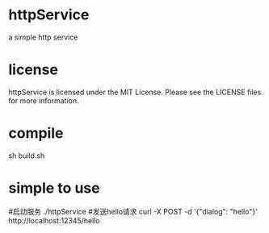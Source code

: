 # httpService
a simple http service

# license
httpService is licensed under the MIT License. Please see the LICENSE  files for more information.
# compile 
sh build.sh
# simple to use 
#启动服务
./httpService
#发送hello请求
curl -X POST -d '{"dialog": "hello"}' http://localhost:12345/hello
